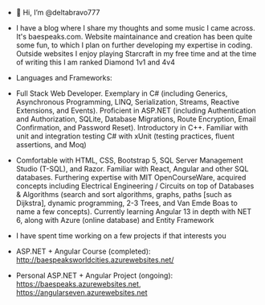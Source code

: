 - 👋 Hi, I’m @deltabravo777

- I have a blog where I share my thoughts and some music I came across. It's baespeaks.com. 
  Website maintainance and creation has been quite some fun, to which I plan on further developing my expertise in coding.
  Outside websites I enjoy playing Starcraft in my free time and at the time of writing this I am ranked Diamond 1v1 and 4v4
  
- Languages and Frameworks:
- Full Stack Web Developer. Exemplary in C# (including Generics, Asynchronous Programming, LINQ, Serialization, Streams, Reactive Extensions, and Events). Proficient in ASP.NET (including Authentication and Authorization, SQLite, Database Migrations, Route Encryption, Email Confirmation, and Password Reset). Introductory in C++. Familiar with unit and integration testing C# with xUnit (testing practices, fluent assertions, and Moq)
- Comfortable with HTML, CSS, Bootstrap 5, SQL Server Management Studio (T-SQL), and Razor. Familiar with React, Angular and other SQL databases. Furthering expertise with MIT OpenCourseWare, acquired concepts including Electrical Engineering / Circuits on top of Databases & Algorithms (search and sort algorithms, graphs, paths [such as Dijkstra], dynamic programming, 2-3 Trees, and Van Emde Boas to name a few concepts). Currently learning Angular 13 in depth with NET 6, along with Azure (online database) and Entity Framework



- I have spent time working on a few projects if that interests you
- ASP.NET + Angular Course (completed): http://baespeaksworldcities.azurewebsites.net/
- Personal ASP.NET + Angular Project (ongoing): https://baespeaks.azurewebsites.net, https://angularseven.azurewebsites.net

<!---
deltabravo777/deltabravo777 is a ✨ special ✨ repository because its `README.md` (this file) appears on your GitHub profile.
You can click the Preview link to take a look at your changes.
--->
